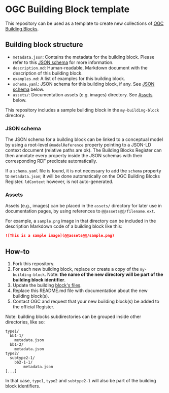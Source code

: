# OGC Building Block template

This repository can be used as a template to create new collections of
[OGC Building Blocks](https://opengeospatial.github.io/bblocks). 

## Building block structure

- `metadata.json`: Contains the metadata for the building block. Please refer to this
  [JSON schema](https://github.com/avillar/bblocks/blob/master/metadata-schema.yaml) for more information.
- `description.md`: Human-readable, Markdown document with the description of this building block.
- `examples.md`: A list of examples for this building block.
- `schema.yaml`: JSON schema for this building block, if any. See [JSON schema](#json-schema) below.
- `assets/`: Documentation assets (e.g. images) directory. See [Assets](#assets) below.

This repository includes a sample building block in the `my-building-block` directory. 

### JSON schema

The JSON schema for a building block can be linked to a conceptual model by using a root-level `@modelReference`
property pointing to a JSON-LD context document (relative paths are ok). The Building Blocks Register can 
then annotate every property inside the JSON schemas with their corresponding RDF predicate automatically.

If a `schema.yaml` file is found, it is not necessary to add the `schema` property to `metadata.json`; it will
be done automatically on the OGC Building Blocks Register. `ldContext` however, is not auto-generated. 

### Assets

Assets (e.g., images) can be placed in the `assets/` directory for later use in documentation pages,
by using references to `@@assets@@/filename.ext`.

For example, a `sample.png` image in that directory can be included in the description
Markdown code of a building block like this:

```markdown
![This is a sample image](@@assets@@/sample.png)
```

## How-to

1. Fork this repository.
2. For each new building block, replace or create a copy of the `my-building-block`.
   Note: **the name of the new directory will be part of the building block identifier**.
3. Update the building [block's files](#building-block-structure).
4. Replace this README.md file with documentation about the new building block(s).
5. Contact OGC and request that your new building block(s) be added to the official Register.

Note: building blocks subdirectories can be grouped inside other directories, like so:

```
type1/
  bb1-1/
    metadata.json
  bb1-2/
    metadata.json
type2/
  subtype2-1/
    bb2-1-1/
        metadata.json
[...]
```

In that case, `type1`, `type2` and `subtype2-1` will also be part of the building block identifiers.